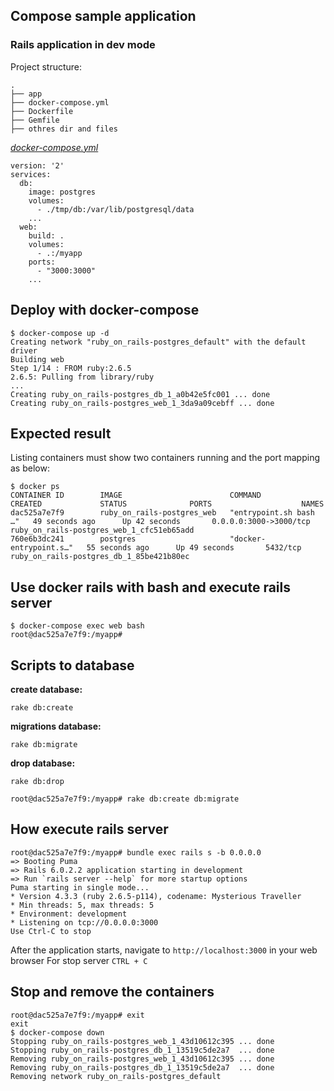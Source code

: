 ## Compose sample application
### Rails application in dev mode

Project structure:
```
.
├── app
├── docker-compose.yml
├── Dockerfile
├── Gemfile
├── othres dir and files
```

[_docker-compose.yml_](docker-compose.yml)
```
version: '2'
services:
  db:
    image: postgres
    volumes:
      - ./tmp/db:/var/lib/postgresql/data
    ...
  web:
    build: .
    volumes:
      - .:/myapp
    ports:
      - "3000:3000"
    ...
```

## Deploy with docker-compose

```
$ docker-compose up -d
Creating network "ruby_on_rails-postgres_default" with the default driver
Building web
Step 1/14 : FROM ruby:2.6.5
2.6.5: Pulling from library/ruby
...
Creating ruby_on_rails-postgres_db_1_a0b42e5fc001 ... done
Creating ruby_on_rails-postgres_web_1_3da9a09cebff ... done
```

## Expected result

Listing containers must show two containers running and the port mapping as below:
```
$ docker ps
CONTAINER ID        IMAGE                        COMMAND                  CREATED             STATUS              PORTS                    NAMES
dac525a7e7f9        ruby_on_rails-postgres_web   "entrypoint.sh bash …"   49 seconds ago      Up 42 seconds       0.0.0.0:3000->3000/tcp   ruby_on_rails-postgres_web_1_cfc51eb65add
760e6b3dc241        postgres                     "docker-entrypoint.s…"   55 seconds ago      Up 49 seconds       5432/tcp                 ruby_on_rails-postgres_db_1_85be421b80ec
```

## Use docker rails with bash and execute rails server

```
$ docker-compose exec web bash 
root@dac525a7e7f9:/myapp#
```

## Scripts to database

**create database:**
```
rake db:create
```

**migrations database:**
```
rake db:migrate
```

**drop database:**
```
rake db:drop
```

```
root@dac525a7e7f9:/myapp# rake db:create db:migrate
```

## How execute rails server

```
root@dac525a7e7f9:/myapp# bundle exec rails s -b 0.0.0.0
=> Booting Puma
=> Rails 6.0.2.2 application starting in development 
=> Run `rails server --help` for more startup options
Puma starting in single mode...
* Version 4.3.3 (ruby 2.6.5-p114), codename: Mysterious Traveller
* Min threads: 5, max threads: 5
* Environment: development
* Listening on tcp://0.0.0.0:3000
Use Ctrl-C to stop
```

After the application starts, navigate to `http://localhost:3000` in your web browser
For stop server `CTRL + C`

## Stop and remove the containers
```
root@dac525a7e7f9:/myapp# exit
exit
$ docker-compose down
Stopping ruby_on_rails-postgres_web_1_43d10612c395 ... done
Stopping ruby_on_rails-postgres_db_1_13519c5de2a7  ... done
Removing ruby_on_rails-postgres_web_1_43d10612c395 ... done
Removing ruby_on_rails-postgres_db_1_13519c5de2a7  ... done
Removing network ruby_on_rails-postgres_default
```
